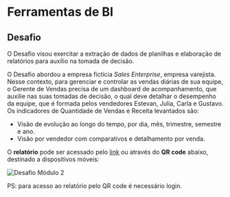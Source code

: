 # Ferramentas de BI

## Desafio

O Desafio visou exercitar a extração de dados de planilhas e elaboração de relatórios para auxílio na tomada de decisão. 

O Desafio abordou a empresa fictícia *Sales Enterprise*, empresa varejista. Nesse contexto, para gerenciar e controlar as vendas diárias de sua equipe, o Gerente de Vendas precisa de um dashboard de acompanhamento, que auxilie nas suas tomadas de decisão, o qual deve detalhar o desempenho da equipe, que é formada pelos vendedores Estevan, Julia, Carla e Gustavo.
Os  indicadores de Quantidade de Vendas e Receita levantados são:
- Visão de evolução ao longo do tempo, por dia, mês, trimestre, semestre e ano.
- Visão por vendedor com comparativos e detalhamento por venda.

O **relatório** pode ser acessado pelo 
[link](https://app.powerbi.com/view?r=eyJrIjoiYzExYzg2YmQtOWRkMy00ODViLTg0NTUtMTFkNjFjNGE5MTJjIiwidCI6IjdlOTNlMjg2LWIyOWEtNDQ1NC1hNDFhLWU4NDE5ZWM5ZGViNSJ9&pageName=ReportSection) ou através do **QR code** abaixo, destinado a dispositivos móveis:

![Desafio Módulo 2](https://user-images.githubusercontent.com/63553829/91725529-41735580-eb75-11ea-85d6-7271408ce896.jpg)

PS: para acesso ao relatório pelo QR code é necessário login.

